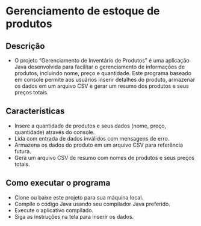 # Gerenciamento de estoque de produtos

## Descrição
- O projeto “Gerenciamento de Inventário de Produtos” é uma aplicação Java desenvolvida para facilitar o gerenciamento de informações de produtos, incluindo nome, preço e quantidade. Este programa baseado em console permite aos usuários inserir detalhes do produto, armazenar os dados em um arquivo CSV e gerar um resumo dos produtos e seus preços totais.

## Características
- Insere a quantidade de produtos e seus dados (nome, preço, quantidade) através do console.
- Lida com entrada de dados inválidos com mensagens de erro.
- Armazena os dados do produto em um arquivo CSV para referência futura.
- Gera um arquivo CSV de resumo com nomes de produtos e seus preços totais.

## Como executar o programa
- Clone ou baixe este projeto para sua máquina local.
- Compile o código Java usando seu compilador Java preferido.
- Execute o aplicativo compilado.
- Siga as instruções na tela para inserir os dados.
